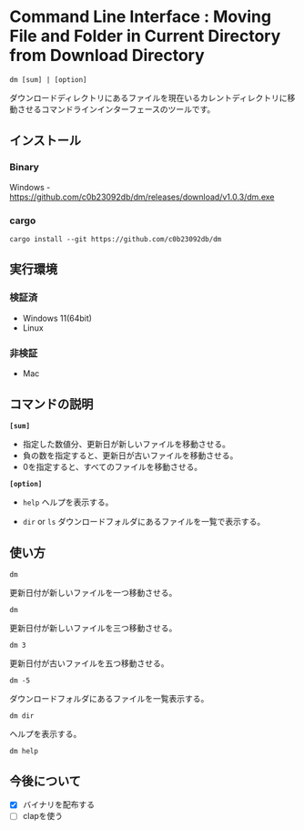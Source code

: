 # Command Line Interface : Moving File and Folder in Current Directory from Download Directory

```batch
dm [sum] | [option]
```

ダウンロードディレクトリにあるファイルを現在いるカレントディレクトリに移動させるコマンドラインインターフェースのツールです。

## インストール

### Binary

Windows - https://github.com/c0b23092db/dm/releases/download/v1.0.3/dm.exe

### cargo

```batch
cargo install --git https://github.com/c0b23092db/dm
```

## 実行環境

### 検証済

- Windows 11(64bit)
- Linux

### 非検証
- Mac

## コマンドの説明

**`[sum]`**

- 指定した数値分、更新日が新しいファイルを移動させる。
- 負の数を指定すると、更新日が古いファイルを移動させる。
- 0を指定すると、すべてのファイルを移動させる。

**`[option]`**

- `help`
  ヘルプを表示する。

- `dir` or `ls`
  ダウンロードフォルダにあるファイルを一覧で表示する。

## 使い方

```batch
dm
```

更新日付が新しいファイルを一つ移動させる。

```batch
dm
```

更新日付が新しいファイルを三つ移動させる。

```batch
dm 3
```

更新日付が古いファイルを五つ移動させる。

```batch
dm -5
```

ダウンロードフォルダにあるファイルを一覧表示する。

```batch
dm dir
```

ヘルプを表示する。

```batch
dm help
```

## 今後について

- [x] バイナリを配布する
- [ ] clapを使う
